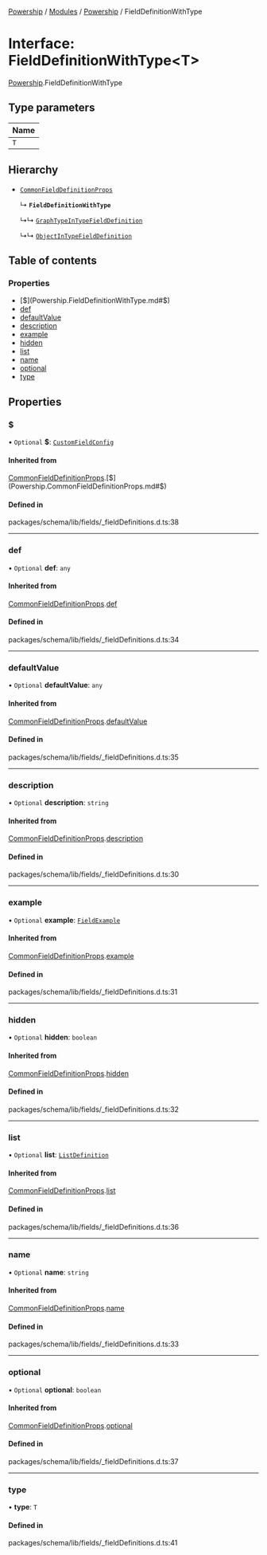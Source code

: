 [Powership](../README.md) / [Modules](../modules.md) / [Powership](../modules/Powership.md) / FieldDefinitionWithType

# Interface: FieldDefinitionWithType<T\>

[Powership](../modules/Powership.md).FieldDefinitionWithType

## Type parameters

| Name |
| :------ |
| `T` |

## Hierarchy

- [`CommonFieldDefinitionProps`](Powership.CommonFieldDefinitionProps.md)

  ↳ **`FieldDefinitionWithType`**

  ↳↳ [`GraphTypeInTypeFieldDefinition`](Powership.GraphTypeInTypeFieldDefinition.md)

  ↳↳ [`ObjectInTypeFieldDefinition`](Powership.ObjectInTypeFieldDefinition.md)

## Table of contents

### Properties

- [$](Powership.FieldDefinitionWithType.md#$)
- [def](Powership.FieldDefinitionWithType.md#def)
- [defaultValue](Powership.FieldDefinitionWithType.md#defaultvalue)
- [description](Powership.FieldDefinitionWithType.md#description)
- [example](Powership.FieldDefinitionWithType.md#example)
- [hidden](Powership.FieldDefinitionWithType.md#hidden)
- [list](Powership.FieldDefinitionWithType.md#list)
- [name](Powership.FieldDefinitionWithType.md#name)
- [optional](Powership.FieldDefinitionWithType.md#optional)
- [type](Powership.FieldDefinitionWithType.md#type)

## Properties

### $

• `Optional` **$**: [`CustomFieldConfig`](Powership.CustomFieldConfig.md)

#### Inherited from

[CommonFieldDefinitionProps](Powership.CommonFieldDefinitionProps.md).[$](Powership.CommonFieldDefinitionProps.md#$)

#### Defined in

packages/schema/lib/fields/_fieldDefinitions.d.ts:38

___

### def

• `Optional` **def**: `any`

#### Inherited from

[CommonFieldDefinitionProps](Powership.CommonFieldDefinitionProps.md).[def](Powership.CommonFieldDefinitionProps.md#def)

#### Defined in

packages/schema/lib/fields/_fieldDefinitions.d.ts:34

___

### defaultValue

• `Optional` **defaultValue**: `any`

#### Inherited from

[CommonFieldDefinitionProps](Powership.CommonFieldDefinitionProps.md).[defaultValue](Powership.CommonFieldDefinitionProps.md#defaultvalue)

#### Defined in

packages/schema/lib/fields/_fieldDefinitions.d.ts:35

___

### description

• `Optional` **description**: `string`

#### Inherited from

[CommonFieldDefinitionProps](Powership.CommonFieldDefinitionProps.md).[description](Powership.CommonFieldDefinitionProps.md#description)

#### Defined in

packages/schema/lib/fields/_fieldDefinitions.d.ts:30

___

### example

• `Optional` **example**: [`FieldExample`](../modules/Powership.md#fieldexample)

#### Inherited from

[CommonFieldDefinitionProps](Powership.CommonFieldDefinitionProps.md).[example](Powership.CommonFieldDefinitionProps.md#example)

#### Defined in

packages/schema/lib/fields/_fieldDefinitions.d.ts:31

___

### hidden

• `Optional` **hidden**: `boolean`

#### Inherited from

[CommonFieldDefinitionProps](Powership.CommonFieldDefinitionProps.md).[hidden](Powership.CommonFieldDefinitionProps.md#hidden)

#### Defined in

packages/schema/lib/fields/_fieldDefinitions.d.ts:32

___

### list

• `Optional` **list**: [`ListDefinition`](../modules/Powership.md#listdefinition)

#### Inherited from

[CommonFieldDefinitionProps](Powership.CommonFieldDefinitionProps.md).[list](Powership.CommonFieldDefinitionProps.md#list)

#### Defined in

packages/schema/lib/fields/_fieldDefinitions.d.ts:36

___

### name

• `Optional` **name**: `string`

#### Inherited from

[CommonFieldDefinitionProps](Powership.CommonFieldDefinitionProps.md).[name](Powership.CommonFieldDefinitionProps.md#name)

#### Defined in

packages/schema/lib/fields/_fieldDefinitions.d.ts:33

___

### optional

• `Optional` **optional**: `boolean`

#### Inherited from

[CommonFieldDefinitionProps](Powership.CommonFieldDefinitionProps.md).[optional](Powership.CommonFieldDefinitionProps.md#optional)

#### Defined in

packages/schema/lib/fields/_fieldDefinitions.d.ts:37

___

### type

• **type**: `T`

#### Defined in

packages/schema/lib/fields/_fieldDefinitions.d.ts:41
